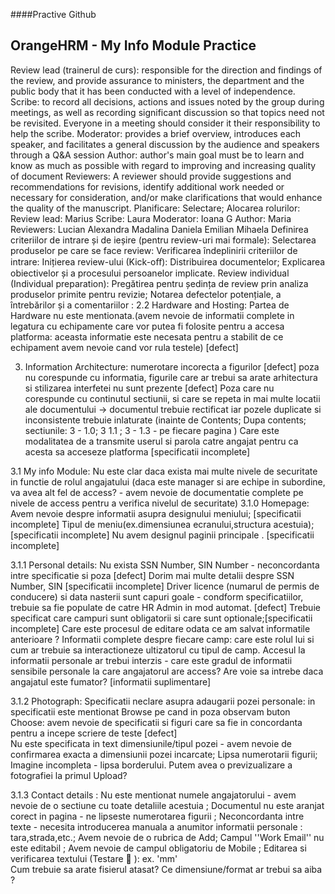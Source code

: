 ####Practive Github

## OrangeHRM - My Info Module Practice

Review lead (trainerul de curs): responsible for the direction and findings of the review, and provide assurance to ministers, the department and the public body that it has been conducted with a level of independence. 
Scribe: to record all decisions, actions and issues noted by the group during meetings, as well as recording significant discussion so that topics need not be revisited. Everyone in a meeting should consider it their responsibility to help the scribe.
Moderator: provides a brief overview, introduces each speaker, and facilitates a general discussion by the audience and speakers through a Q&A session
Author: author's main goal must be to learn and know as much as possible with regard to improving and increasing quality of document
Reviewers: A reviewer should provide suggestions and recommendations for revisions, identify additional work needed or necessary for consideration, and/or make clarifications that would enhance the quality of the manuscript.
Planificare:
Selectare;
Alocarea rolurilor:
Review lead: Marius
Scribe: Laura
Moderator: Ioana G
Author: Maria
Reviewers: 
Lucian
Alexandra
Madalina
Daniela
Emilian
Mihaela
Definirea criteriilor de intrare și de ieșire (pentru review-uri mai formale): 
Selectarea produselor pe care se face review:
Verificarea îndeplinirii criteriilor de intrare:
Inițierea review-ului (Kick-oﬀ):
Distribuirea documentelor;
Explicarea obiectivelor și a procesului persoanelor implicate.
Review individual (Individual preparation):
Pregătirea pentru ședința de review prin analiza produselor primite pentru revizie;
Notarea defectelor potențiale, a întrebărilor și a comentariilor : 
2.2 Hardware and Hosting:
Partea de Hardware nu este mentionata.(avem nevoie de informatii complete in legatura cu echipamente care vor putea fi folosite pentru a accesa platforma: aceasta informatie este necesata pentru a stabilit de ce echipament avem nevoie cand vor rula testele)  [defect]

3. Information Architecture:
numerotare incorecta a figurilor [defect]
poza nu corespunde cu informatia, figurile care ar trebui sa arate arhitectura si stilizarea interfetei nu sunt prezente [defect]
Poza care nu corespunde cu continutul sectiunii, si care se repeta in mai multe locatii ale documentului → documentul trebuie rectificat iar pozele duplicate si inconsistente trebuie inlaturate (inainte de Contents; Dupa contents; sectiunile: 3 - 1.0; 3 1.1 ; 3 - 1.3 - pe fiecare pagina )
Care este modalitatea de a transmite userul si parola catre angajat pentru ca acesta sa acceseze platforma [specificatii incomplete]

3.1 My info Module:
Nu este clar daca exista mai multe nivele de securitate in functie de rolul angajatului (daca este manager si are echipe in subordine, va avea alt fel de access? - avem nevoie de documentatie complete pe nivele de access pentru a verifica nivelul de securitate)
3.1.0 Homepage:
Avem nevoie despre informatii asupra designului meniului; [specificatii incomplete]
Tipul de meniu(ex.dimensiunea ecranului,structura acestuia);[specificatii incomplete]
Nu avem designul paginii principale . [specificatii incomplete] 


 3.1.1 Personal details:
Nu exista SSN Number, SIN Number - neconcordanta intre specificatie si poza [defect]
Dorim mai multe detalii despre SSN Number, SIN [specificatii incomplete] 
Driver licence (numarul de permis de conducere) si data nasterii sunt capuri goale - condform specificatiilor, trebuie sa fie populate de catre HR Admin in mod automat.  [defect] 
Trebuie specificat care campuri sunt obligatorii si care sunt optionale;[specificatii incomplete] 
Care este procesul de editare odata ce am salvat informatile anterioare ?
Informatii complete despre fiecare camp: care este rolul lui si cum ar trebuie sa interactioneze ultizatorul cu tipul de camp.
Accesul la informatii personale ar trebui interzis - care este gradul de informatii sensibile personale la care angajatorul are access? Are voie sa intrebe daca angajatul este fumator? [informatii suplimentare]

3.1.2 Photograph:
Specificatii neclare asupra adaugarii pozei personale: in specificatii este mentionat Browse pe cand in poza observam buton Choose: avem nevoie de specificatii si figuri care sa fie in concordanta pentru a incepe scriere de teste  [defect]  
Nu este specificata in text dimensiunile/tipul pozei - avem nevoie de confirmarea exacta a dimensiunii pozei incarcate;
Lipsa numerotarii figurii;
Imagine incompleta - lipsa borderului. 
Putem avea o previzualizare a fotografiei la primul Upload?

3.1.3 Contact details : 
Nu este mentionat numele angajatorului - avem nevoie de o sectiune cu toate detaliile acestuia ;
Documentul nu este aranjat corect in pagina - ne lipseste numerotarea figurii ;
Neconcordanta intre texte - necesita introducerea manuala a anumitor informatii personale : tara,strada,etc.; Avem nevoie de o rubrica de Add;
Campul ''Work Email'' nu este editabil ;
Avem nevoie de campul obligatoriu de Mobile ;
Editarea si verificarea textului (Testare 🙂 ): ex. 'mm'  
Cum trebuie sa arate fisierul atasat? Ce dimensiune/format ar trebui sa aiba ? 

